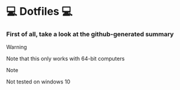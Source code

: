 # 💻 Dotfiles 💻

### First of all, take a look at the github-generated summary

> [!WARNING]
> Note that this only works with 64-bit computers

> [!NOTE]
> Not tested on windows 10